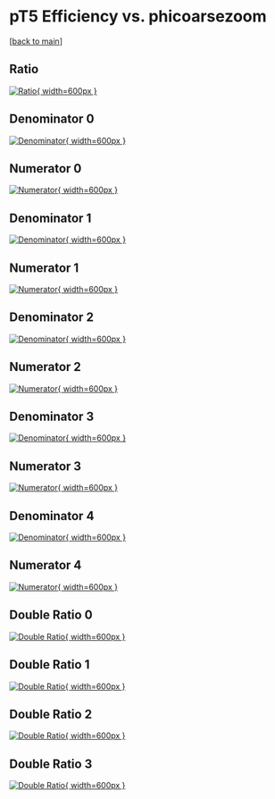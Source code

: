 # pT5 Efficiency vs. phicoarsezoom

[[back to main](./)]



## Ratio

[![Ratio](../mtv/var/pT5_base_11_0_eff_phicoarsezoom.png){ width=600px }](../mtv/var/pT5_base_11_0_eff_phicoarsezoom.pdf)

## Denominator 0

[![Denominator](../mtv/den/pT5_base_11_0_eff_phicoarsezoom_den0.png){ width=600px }](../mtv/den/pT5_base_11_0_eff_phicoarsezoom_den0.pdf)

## Numerator 0

[![Numerator](../mtv/num/pT5_base_11_0_eff_phicoarsezoom_num0.png){ width=600px }](../mtv/num/pT5_base_11_0_eff_phicoarsezoom_num0.pdf)

## Denominator 1

[![Denominator](../mtv/den/pT5_base_11_0_eff_phicoarsezoom_den1.png){ width=600px }](../mtv/den/pT5_base_11_0_eff_phicoarsezoom_den1.pdf)

## Numerator 1

[![Numerator](../mtv/num/pT5_base_11_0_eff_phicoarsezoom_num1.png){ width=600px }](../mtv/num/pT5_base_11_0_eff_phicoarsezoom_num1.pdf)

## Denominator 2

[![Denominator](../mtv/den/pT5_base_11_0_eff_phicoarsezoom_den2.png){ width=600px }](../mtv/den/pT5_base_11_0_eff_phicoarsezoom_den2.pdf)

## Numerator 2

[![Numerator](../mtv/num/pT5_base_11_0_eff_phicoarsezoom_num2.png){ width=600px }](../mtv/num/pT5_base_11_0_eff_phicoarsezoom_num2.pdf)

## Denominator 3

[![Denominator](../mtv/den/pT5_base_11_0_eff_phicoarsezoom_den3.png){ width=600px }](../mtv/den/pT5_base_11_0_eff_phicoarsezoom_den3.pdf)

## Numerator 3

[![Numerator](../mtv/num/pT5_base_11_0_eff_phicoarsezoom_num3.png){ width=600px }](../mtv/num/pT5_base_11_0_eff_phicoarsezoom_num3.pdf)

## Denominator 4

[![Denominator](../mtv/den/pT5_base_11_0_eff_phicoarsezoom_den4.png){ width=600px }](../mtv/den/pT5_base_11_0_eff_phicoarsezoom_den4.pdf)

## Numerator 4

[![Numerator](../mtv/num/pT5_base_11_0_eff_phicoarsezoom_num4.png){ width=600px }](../mtv/num/pT5_base_11_0_eff_phicoarsezoom_num4.pdf)

## Double Ratio 0

[![Double Ratio](../mtv/ratio/pT5_base_11_0_eff_phicoarsezoom_ratio0.png){ width=600px }](../mtv/ratio/pT5_base_11_0_eff_phicoarsezoom_ratio0.pdf)

## Double Ratio 1

[![Double Ratio](../mtv/ratio/pT5_base_11_0_eff_phicoarsezoom_ratio1.png){ width=600px }](../mtv/ratio/pT5_base_11_0_eff_phicoarsezoom_ratio1.pdf)

## Double Ratio 2

[![Double Ratio](../mtv/ratio/pT5_base_11_0_eff_phicoarsezoom_ratio2.png){ width=600px }](../mtv/ratio/pT5_base_11_0_eff_phicoarsezoom_ratio2.pdf)

## Double Ratio 3

[![Double Ratio](../mtv/ratio/pT5_base_11_0_eff_phicoarsezoom_ratio3.png){ width=600px }](../mtv/ratio/pT5_base_11_0_eff_phicoarsezoom_ratio3.pdf)

